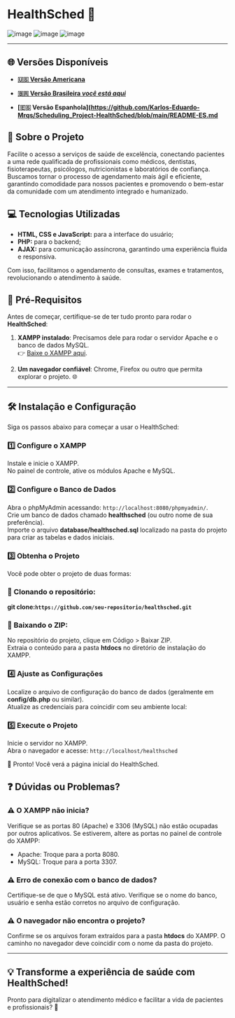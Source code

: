 # HealthSched 🏥

![image](https://github.com/user-attachments/assets/783a5b43-0818-4f81-b5e4-7f7a0add243f)
![image](https://github.com/user-attachments/assets/5b5bc460-c49d-49a5-a988-3ffd9caac7e1)
![image](https://github.com/user-attachments/assets/6f8b2539-476e-477a-a214-5cf214446764)

---

## 🌐 Versões Disponíveis

- **[🇺🇸 Versão Americana](https://github.com/Karlos-Eduardo-Mrqs/Scheduling_Project-HealthSched/blob/main/README.md)**

- **[🇧🇷 Versão Brasileira _você está aqui_](https://github.com/Karlos-Eduardo-Mrqs/Scheduling_Project-HealthSched/blob/main/README-BR.md)**

- **[🇪🇸 Versão Espanhola](https://github.com/Karlos-Eduardo-Mrqs/Scheduling_Project-HealthSched/blob/main/README-ES.md**

## 🌟 Sobre o Projeto

Facilite o acesso a serviços de saúde de excelência, conectando pacientes a uma rede qualificada de profissionais como médicos, dentistas, fisioterapeutas, psicólogos, nutricionistas e laboratórios de confiança.  
Buscamos tornar o processo de agendamento mais ágil e eficiente, garantindo comodidade para nossos pacientes e promovendo o bem-estar da comunidade com um atendimento integrado e humanizado.

## 💻 Tecnologias Utilizadas

- **HTML, CSS e JavaScript:** para a interface do usuário;
- **PHP:** para o backend;
- **AJAX:** para comunicação assíncrona, garantindo uma experiência fluida e responsiva.

Com isso, facilitamos o agendamento de consultas, exames e tratamentos, revolucionando o atendimento à saúde.

## 🚀 Pré-Requisitos  

Antes de começar, certifique-se de ter tudo pronto para rodar o **HealthSched**:

1. **XAMPP instalado**: Precisamos dele para rodar o servidor Apache e o banco de dados MySQL.  
   👉 [Baixe o XAMPP aqui](https://www.apachefriends.org/index.html).

2. **Um navegador confiável**: Chrome, Firefox ou outro que permita explorar o projeto. 🌐  

---

## 🛠️ Instalação e Configuração

Siga os passos abaixo para começar a usar o HealthSched:

### 1️⃣ Configure o XAMPP

Instale e inicie o XAMPP.  
No painel de controle, ative os módulos Apache e MySQL.

### 2️⃣ Configure o Banco de Dados

Abra o phpMyAdmin acessando: ``http://localhost:8080/phpmyadmin/``.  
Crie um banco de dados chamado **healthsched** (ou outro nome de sua preferência).  
Importe o arquivo **database/healthsched.sql** localizado na pasta do projeto para criar as tabelas e dados iniciais.

### 3️⃣ Obtenha o Projeto

Você pode obter o projeto de duas formas:

### 🔸 Clonando o repositório:

**git clone: ​​``https://github.com/seu-repositorio/healthsched.git``**

### 🔸 Baixando o ZIP:

No repositório do projeto, clique em Código > Baixar ZIP.  
Extraia o conteúdo para a pasta **htdocs** no diretório de instalação do XAMPP.

### 4️⃣ Ajuste as Configurações

Localize o arquivo de configuração do banco de dados (geralmente em **config/db.php** ou similar).  
Atualize as credenciais para coincidir com seu ambiente local:

### 5️⃣ Execute o Projeto

Inicie o servidor no XAMPP.  
Abra o navegador e acesse: ``http://localhost/healthsched``

🎉 Pronto! Você verá a página inicial do HealthSched.

## ❓ Dúvidas ou Problemas?

### ⚠️ O XAMPP não inicia?

Verifique se as portas 80 (Apache) e 3306 (MySQL) não estão ocupadas por outros aplicativos. Se estiverem, altere as portas no painel de controle do XAMPP:

- Apache: Troque para a porta 8080.
- MySQL: Troque para a porta 3307.

### ⚠️ Erro de conexão com o banco de dados?

Certifique-se de que o MySQL está ativo. Verifique se o nome do banco, usuário e senha estão corretos no arquivo de configuração.

### ⚠️ O navegador não encontra o projeto?

Confirme se os arquivos foram extraídos para a pasta **htdocs** do XAMPP. O caminho no navegador deve coincidir com o nome da pasta do projeto.

---

## 💡 Transforme a experiência de saúde com HealthSched!

Pronto para digitalizar o atendimento médico e facilitar a vida de pacientes e profissionais? 🚀